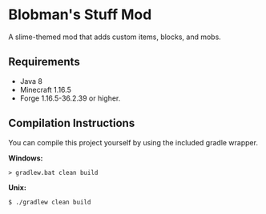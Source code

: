 # Blobman's Stuff Mod

A slime-themed mod that adds custom items, blocks, and mobs. 

## Requirements

- Java 8
- Minecraft 1.16.5
- Forge 1.16.5-36.2.39 or higher.

## Compilation Instructions

You can compile this project yourself by using the included gradle wrapper.

**Windows:**
```shell
> gradlew.bat clean build
```

**Unix:**
```shell
$ ./gradlew clean build
```
